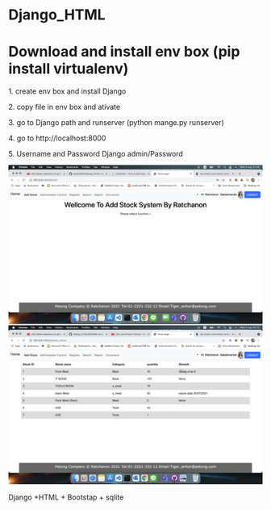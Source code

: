 # Django_HTML
<h1> Download and install env box (pip install virtualenv) </h1>

<p> 1. create env box and install Django </p>
<p> 2. copy file in env box and ativate </p>
<p> 3. go to Django path and runserver (python mange.py runserver)</p>
<p> 4. go to http://localhost:8000</p>
<p> 5. Username and Password Django admin/Password</p>

![](preview/1.png)
<img src=preview/2.png alt="Italian Trulli">


Django +HTML + Bootstap + sqlite
